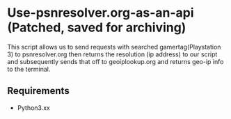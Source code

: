 # Use-psnresolver.org-as-an-api (Patched, saved for archiving)
This script allows us to send requests with searched gamertag(Playstation 3) to psnresolver.org then returns the resolution (ip address) to our script and subsequently sends that off to geoiplookup.org and returns geo-ip info to the terminal.

## Requirements ##
* Python3.xx

